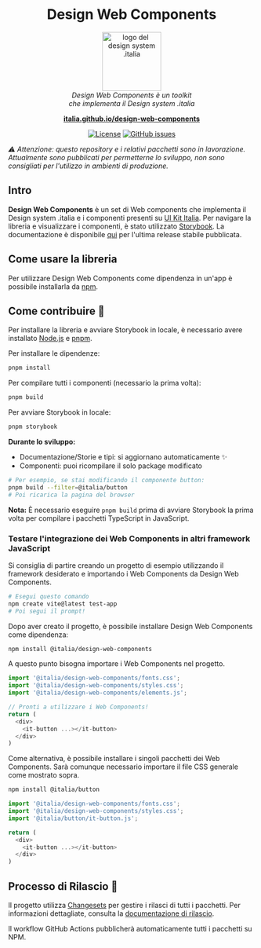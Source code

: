 <h1 align="center">Design Web Components</h1>

<p align="center">
  <img src="public/favicons/android-chrome-512x512.png" alt="logo del design system .italia" width="120px" height="auto"/>
  <br>
  <i>Design Web Components è un toolkit
    <br> che implementa il Design system .italia</i>
  <br>
</p>

<p align="center">
  <a href="https://italia.github.io/design-web-components"><strong>italia.github.io/design-web-components</strong></a>
  <br>
</p>

<p align="center">
    <!-- <a href="https://www.npmjs.com/package/design-react-kit"><img src="https://img.shields.io/npm/v/design-react-kit.svg" alt="NPM"></a>
    <a href="https://github.com/italia/design-react-kit/actions"><img src="https://github.com/italia/design-react-kit/actions/workflows/ci.yml/badge.svg" alt="Build"></a>
    <a href="https://codecov.io/gh/italia/design-react-kit"><img src="https://codecov.io/gh/italia/design-react-kit/branch/main/graph/badge.svg?token=0Ud6YSFi0r" alt="codecov"></a> -->
    <a href="https://github.com/italia/design-web-components/blob/main/LICENSE"><img src="https://img.shields.io/github/license/italia/design-web-components.svg" alt="License"></a>
    <a href="https://github.com/italia/design-web-components/issues"><img src="https://img.shields.io/github/issues/italia/design-web-components.svg" alt="GitHub issues"></a>
</p>

<!-- <p align="center">
  <a href="https://developersitalia.slack.com/messages/C04J92F9XM2/">
    <img src="https://img.shields.io/badge/Slack%20channel-%23design--dev--react-blue.svg" alt="Join the #design-system-react channel" />
  </a>
  <a href="https://slack.developers.italia.it/">
    <img src="https://slack.developers.italia.it/badge.svg" alt="Get invited" />
  </a>
</p> -->

<!-- _Read this in other languages: [English 🇬🇧](README.EN.md)._ -->

_⚠️ Attenzione: questo repository e i relativi pacchetti sono in lavorazione. Attualmente sono pubblicati per permetterne lo sviluppo, non sono consigliati per l'utilizzo in ambienti di produzione._

## Intro

**Design Web Components** è un set di Web components che implementa il Design system .italia e i componenti presenti su [UI Kit Italia](https://github.com/italia/design-ui-kit).
Per navigare la libreria e visualizzare i componenti, è stato utilizzato [Storybook](https://storybook.js.org/).
La documentazione è disponibile [qui](https://italia.github.io/design-web-components) per l'ultima release stabile pubblicata.

## Come usare la libreria

Per utilizzare Design Web Components come dipendenza in un'app è possibile installarla da [npm](https://www.npmjs.com/~italia).

## Come contribuire 💙

Per installare la libreria e avviare Storybook in locale, è necessario avere installato [Node.js](https://nodejs.org/) e [pnpm](https://pnpm.io/).

Per installare le dipendenze:

```sh
pnpm install
```

Per compilare tutti i componenti (necessario la prima volta):

```sh
pnpm build
```

Per avviare Storybook in locale:

```sh
pnpm storybook
```

**Durante lo sviluppo:**
- Documentazione/Storie e tipi: si aggiornano automaticamente ✨
- Componenti: puoi ricompilare il solo package modificato

```sh
# Per esempio, se stai modificando il componente button:
pnpm build --filter=@italia/button
# Poi ricarica la pagina del browser
```

**Nota:** È necessario eseguire `pnpm build` prima di avviare Storybook la prima volta per compilare i pacchetti TypeScript in JavaScript.

### Testare l'integrazione dei Web Components in altri framework JavaScript

Si consiglia di partire creando un progetto di esempio utilizzando il framework desiderato e importando i Web Components da Design Web Components.

```bash
# Esegui questo comando
npm create vite@latest test-app
# Poi segui il prompt!
```

Dopo aver creato il progetto, è possibile installare Design Web Components come dipendenza:

```bash
npm install @italia/design-web-components
```

A questo punto bisogna importare i Web Components nel progetto.

```javascript
import '@italia/design-web-components/fonts.css';
import '@italia/design-web-components/styles.css';
import '@italia/design-web-components/elements.js';

// Pronti a utilizzare i Web Components!
return (
  <div>
    <it-button ...></it-button>
  </div>
)
```

Come alternativa, è possibile installare i singoli pacchetti dei Web Components. Sarà comunque necessario importare il file CSS generale come mostrato sopra.

```bash
npm install @italia/button
```

```javascript
import '@italia/design-web-components/fonts.css';
import '@italia/design-web-components/styles.css';
import '@italia/button/it-button.js';

return (
  <div>
    <it-button ...></it-button>
  </div>
)
```

## Processo di Rilascio 🚀

Il progetto utilizza [Changesets](https://github.com/changesets/changesets) per gestire i rilasci di tutti i pacchetti. Per informazioni dettagliate, consulta la [documentazione di rilascio](./RELEASE.md).

Il workflow GitHub Actions pubblicherà automaticamente tutti i pacchetti su NPM.
